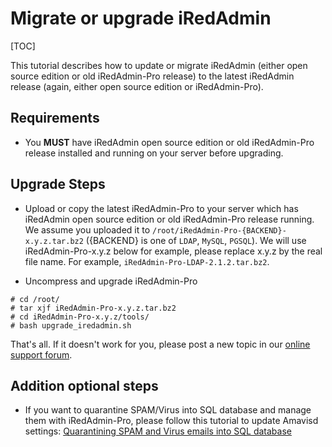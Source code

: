 # Migrate or upgrade iRedAdmin

[TOC]

This tutorial describes how to update or migrate iRedAdmin (either open source
edition or old iRedAdmin-Pro release) to the latest iRedAdmin release (again,
either open source edition or iRedAdmin-Pro).

## Requirements

* You __MUST__ have iRedAdmin open source edition or old iRedAdmin-Pro release
installed and running on your server before upgrading.

## Upgrade Steps

* Upload or copy the latest iRedAdmin-Pro to your server which has iRedAdmin
open source edition or old iRedAdmin-Pro release running. We assume you
uploaded it to `/root/iRedAdmin-Pro-{BACKEND}-x.y.z.tar.bz2` ({BACKEND} is one
of `LDAP`, `MySQL`, `PGSQL`). We will use iRedAdmin-Pro-x.y.z below for
example, please replace x.y.z by the real file name. For example,
`iRedAdmin-Pro-LDAP-2.1.2.tar.bz2`.

* Uncompress and upgrade iRedAdmin-Pro

```
# cd /root/
# tar xjf iRedAdmin-Pro-x.y.z.tar.bz2
# cd iRedAdmin-Pro-x.y.z/tools/
# bash upgrade_iredadmin.sh
```

That's all. If it doesn't work for you, please post a new topic in our
[online support forum](http://www.iredmail.org/forum/).

## Addition optional steps

* If you want to quarantine SPAM/Virus into SQL database and manage them with
iRedAdmin-Pro, please follow this tutorial to update Amavisd settings:
[Quarantining SPAM and Virus emails into SQL database](./quarantining.html)
